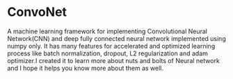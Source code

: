 # ConvoNet
A machine learning framework for implementing Convolutional Neural Network(CNN) and deep fully connected 
neural network implemented using numpy only. It has many features for accelerated and optimized learning process like batch normalization, dropout, L2 regularization
and adam optimizer.I created it to learn more about nuts and bolts of Neural network and I hope it helps you know more about them as well.

